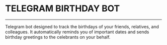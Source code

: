 # TELEGRAM BIRTHDAY BOT
---
Telegram bot designed to track the birthdays of your friends, relatives, and colleagues. It automatically reminds you of important dates and sends birthday greetings to the celebrants on your behalf.
